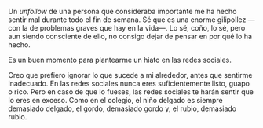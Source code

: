 Un *unfollow* de una persona que consideraba importante me ha hecho sentir mal durante todo el fin de semana. Sé que es una enorme gilipollez —con la de problemas graves que hay en la vida—. Lo sé, coño, lo sé, pero aun siendo consciente de ello, no consigo dejar de pensar en por qué lo ha hecho.

Es un buen momento para plantearme un hiato en las redes sociales. 

Creo que prefiero ignorar lo que sucede a mi alrededor, antes que sentirme inadecuado. En las redes sociales nunca eres suficientemente listo, guapo o rico. Pero en caso de que lo fueses, las redes sociales te harán sentir que lo eres en exceso. Como en el colegio, el niño delgado es siempre demasiado delgado, el gordo, demasiado gordo y, el rubio, demasiado rubio.  